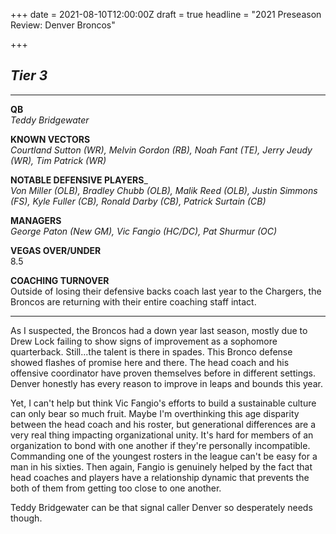 +++
date = 2021-08-10T12:00:00Z
draft = true
headline = "2021 Preseason Review: Denver Broncos"

+++
## _Tier 3_

***

**QB**  
_Teddy Bridgewater_

**KNOWN VECTORS**  
_Courtland Sutton (WR), Melvin Gordon (RB), Noah Fant (TE), Jerry Jeudy (WR), Tim Patrick (WR)_

**NOTABLE DEFENSIVE PLAYERS**_  
_Von Miller (OLB), Bradley Chubb (OLB), Malik Reed (OLB), Justin Simmons (FS), Kyle Fuller (CB), Ronald Darby (CB), Patrick Surtain (CB)_

**MANAGERS**  
_George Paton (New GM), Vic Fangio (HC/DC), Pat Shurmur (OC)_

**VEGAS OVER/UNDER**  
8\.5

**COACHING TURNOVER**  
Outside of losing their defensive backs coach last year to the Chargers, the Broncos are returning with their entire coaching staff intact.

***

As I suspected, the Broncos had a down year last season, mostly due to Drew Lock failing to show signs of improvement as a sophomore quarterback. Still...the talent is there in spades. This Bronco defense showed flashes of promise here and there. The head coach and his offensive coordinator have proven themselves before in different settings. Denver honestly has every reason to improve in leaps and bounds this year.

Yet, I can't help but think Vic Fangio's efforts to build a sustainable culture can only bear so much fruit. Maybe I'm overthinking this age disparity between the head coach and his roster, but generational differences are a very real thing impacting organizational unity. It's hard for members of an organization to bond with one another if they're personally incompatible. Commanding one of the youngest rosters in the league can't be easy for a man in his sixties. Then again, Fangio is genuinely helped by the fact that head coaches and players have a relationship dynamic that prevents the both of them from getting too close to one another.

Teddy Bridgewater can be that signal caller Denver so desperately needs though.